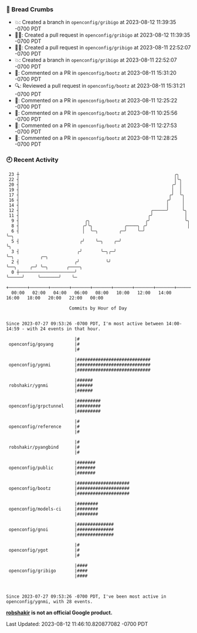 ### 🍞 Bread Crumbs

 * 💥: Created a branch in `openconfig/gribigo` at 2023-08-12 11:39:35 -0700 PDT
 * ✍🏼: Created a pull request in `openconfig/gribigo` at 2023-08-12 11:39:35 -0700 PDT
 * ✍🏼: Created a pull request in `openconfig/gribigo` at 2023-08-11 22:52:07 -0700 PDT
 * 💥: Created a branch in `openconfig/gribigo` at 2023-08-11 22:52:07 -0700 PDT
 * 💬: Commented on a PR in  `openconfig/bootz` at 2023-08-11 15:31:20 -0700 PDT
 * 🔍: Reviewed a pull request in  `openconfig/bootz` at 2023-08-11 15:31:21 -0700 PDT
 * 💬: Commented on a PR in  `openconfig/bootz` at 2023-08-11 12:25:22 -0700 PDT
 * 💬: Commented on a PR in  `openconfig/bootz` at 2023-08-11 10:25:56 -0700 PDT
 * 💬: Commented on a PR in  `openconfig/bootz` at 2023-08-11 12:27:53 -0700 PDT
 * 💬: Commented on a PR in  `openconfig/bootz` at 2023-08-11 12:28:25 -0700 PDT

### 🕘 Recent Activity
```
 23 ┼                                                           ╭╮
 22 ┤                                                           │╰╮
 20 ┤                                                          ╭╯ │
 19 ┤                                                          │  │
 17 ┤                                                         ╭╯  ╰╮
 16 ┤                                                        ╭╯    │
 14 ┤                                                        │     │
 12 ┤                                                  ╭─────╯     ╰╮
 11 ┤                                                 ╭╯            │
  9 ┤                         ╭╮                     ╭╯             ╰╮
  8 ┤                        ╭╯╰╮            ╭────╮ ╭╯               │
  6 ┤                        │  ╰─╮        ╭─╯    ╰─╯                ╰─╮
  5 ┤                       ╭╯    ╰─╮    ╭─╯                           ╰╮
  3 ┤                      ╭╯       ╰─╮╭─╯                              ╰─╮          ╭─╮
  2 ┤                     ╭╯          ╰╯                                  ╰──╮     ╭─╯ ╰─╮       ╭────╮
  0 ┼─────────────────────╯                                                  ╰─────╯     ╰───────╯    ╰─
    +───────+───────+───────+───────+───────+───────+───────+───────+───────+───────+───────+───────+────
  00:00   02:00   04:00   06:00   08:00   10:00   12:00   14:00   16:00   18:00   20:00   22:00   00:00   

						Commits by Hour of Day


Since 2023-07-27 09:53:26 -0700 PDT, I'm most active between 14:00-14:59 - with 24 events in that hour.

```



```
                          |#
 openconfig/goyang        |#
                          |#

                          |############################
 openconfig/ygnmi         |############################
                          |############################

                          |######
 robshakir/ygnmi          |######
                          |######

                          |#########
 openconfig/grpctunnel    |#########
                          |#########

                          |#
 openconfig/reference     |#
                          |#

                          |#
 robshakir/pyangbind      |#
                          |#

                          |#######
 openconfig/public        |#######
                          |#######

                          |####################
 openconfig/bootz         |####################
                          |####################

                          |########
 openconfig/models-ci     |########
                          |########

                          |##############
 openconfig/gnoi          |##############
                          |##############

                          |#
 openconfig/ygot          |#
                          |#

                          |####
 openconfig/gribigo       |####
                          |####



Since 2023-07-27 09:53:26 -0700 PDT, I've been most active in openconfig/ygnmi, with 28 events.

```
**[robshakir](mailto:robjs@google.com) is not an official Google product.**  


Last Updated: 2023-08-12 11:46:10.820877082 -0700 PDT
